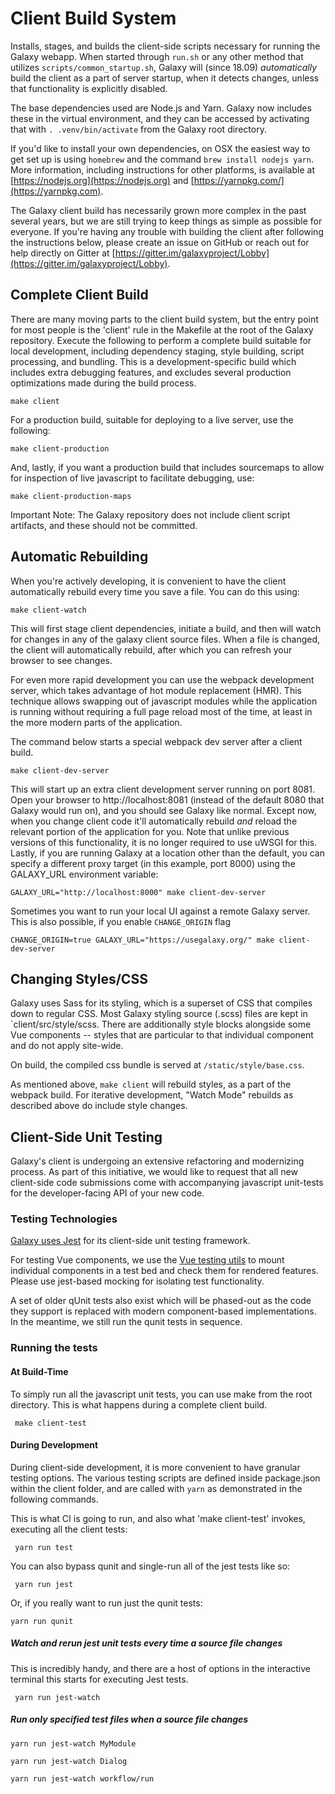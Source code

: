 # Client Build System

Installs, stages, and builds the client-side scripts necessary for running the
Galaxy webapp. When started through `run.sh` or any other method that utilizes
`scripts/common_startup.sh`, Galaxy will (since 18.09) _automatically_ build
the client as a part of server startup, when it detects changes, unless that
functionality is explicitly disabled.

The base dependencies used are Node.js and Yarn. Galaxy now includes these in
the virtual environment, and they can be accessed by activating that with `.
.venv/bin/activate` from the Galaxy root directory.

If you'd like to install your own dependencies, on OSX the easiest way to get
set up is using `homebrew` and the command `brew install nodejs yarn`. More
information, including instructions for other platforms, is available at
[https://nodejs.org](https://nodejs.org) and
[https://yarnpkg.com/](https://yarnpkg.com).

The Galaxy client build has necessarily grown more complex in the past several
years, but we are still trying to keep things as simple as possible for
everyone. If you're having any trouble with building the client after following
the instructions below, please create an issue on GitHub or reach out for help
directly on Gitter at
[https://gitter.im/galaxyproject/Lobby](https://gitter.im/galaxyproject/Lobby).

## Complete Client Build

There are many moving parts to the client build system, but the entry point for
most people is the 'client' rule in the Makefile at the root of the Galaxy
repository. Execute the following to perform a complete build suitable for
local development, including dependency staging, style building, script
processing, and bundling. This is a development-specific build which includes
extra debugging features, and excludes several production optimizations made
during the build process.

    make client

For a production build, suitable for deploying to a live server, use the
following:

    make client-production

And, lastly, if you want a production build that includes sourcemaps to allow
for inspection of live javascript to facilitate debugging, use:

    make client-production-maps

Important Note: The Galaxy repository does not include client script artifacts,
and these should not be committed.

## Automatic Rebuilding

When you're actively developing, it is convenient to have the client
automatically rebuild every time you save a file. You can do this using:

    make client-watch

This will first stage client dependencies, initiate a build, and then will
watch for changes in any of the galaxy client source files.  When a file is
changed, the client will automatically rebuild, after which you can refresh
your browser to see changes.

For even more rapid development you can use the webpack development server,
which takes advantage of hot module replacement (HMR). This technique allows
swapping out of javascript modules while the application is running without
requiring a full page reload most of the time, at least in the more modern
parts of the application.

The command below starts a special webpack dev server after a client
build.

    make client-dev-server

This will start up an extra client development server running on port 8081.
Open your browser to http://localhost:8081 (instead of the default 8080 that
Galaxy would run on), and you should see Galaxy like normal.  Except now, when
you change client code it'll automatically rebuild *and* reload the relevant
portion of the application for you.  Note that unlike previous versions of this
functionality, it is no longer required to use uWSGI for this.  Lastly, if you
are running Galaxy at a location other than the default, you can specify a
different proxy target (in this example, port 8000) using the GALAXY_URL
environment variable:

    GALAXY_URL="http://localhost:8000" make client-dev-server

Sometimes you want to run your local UI against a remote Galaxy server. This is also possible, if you enable `CHANGE_ORIGIN` flag 

    CHANGE_ORIGIN=true GALAXY_URL="https://usegalaxy.org/" make client-dev-server

## Changing Styles/CSS

Galaxy uses Sass for its styling, which is a superset of CSS that compiles down
to regular CSS. Most Galaxy styling source (.scss) files are kept in
`client/src/style/scss. There are additionally style blocks alongside some Vue
components -- styles that are particular to that individual component and do
not apply site-wide.

On build, the compiled css bundle is served at `/static/style/base.css`.

As mentioned above, `make client` will rebuild styles, as a part of the webpack
build. For iterative development, "Watch Mode" rebuilds as described above do
include style changes.

## Client-Side Unit Testing

Galaxy's client is undergoing an extensive refactoring and modernizing process.
As part of this initiative, we would like to request that all new client-side
code submissions come with accompanying javascript unit-tests for the
developer-facing API of your new code.

### Testing Technologies

[Galaxy uses Jest](https://jestjs.io/) for its client-side unit testing
framework.

For testing Vue components, we use the [Vue testing
utils](https://vue-test-utils.vuejs.org/) to mount individual components in a
test bed and check them for rendered features.  Please use jest-based mocking
for isolating test functionality.

A set of older qUnit tests also exist which will be phased-out as the code they
support is replaced with modern component-based implementations. In the
meantime, we still run the qunit tests in sequence.

### Running the tests

#### At Build-Time

To simply run all the javascript unit tests, you can use make from the root
directory. This is what happens during a complete client build.

     make client-test

#### During Development

During client-side development, it is more convenient to have granular testing
options. The various testing scripts are defined inside package.json within the
client folder, and are called with `yarn` as demonstrated in the
following commands.

This is what CI is going to run, and also what 'make client-test' invokes,
executing all the client tests:

     yarn run test

You can also bypass qunit and single-run all of the jest tests like so:

     yarn run jest

Or, if you really want to run just the qunit tests:

    yarn run qunit

##### Watch and rerun jest unit tests every time a source file changes

This is incredibly handy, and there are a host of options in the interactive
terminal this starts for executing Jest tests.

     yarn run jest-watch

##### Run only specified test files when a source file changes

    yarn run jest-watch MyModule

    yarn run jest-watch Dialog

    yarn run jest-watch workflow/run
